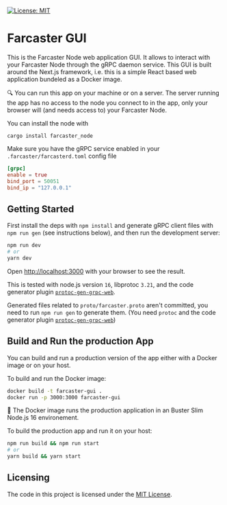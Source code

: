 [![License: MIT](https://img.shields.io/badge/License-MIT-yellow.svg)](https://opensource.org/licenses/MIT)

# Farcaster GUI

This is the Farcaster Node web application GUI. It allows to interact with your Farcaster Node through the gRPC daemon service. This GUI is built around the Next.js framework, i.e. this is a simple React based web application bundeled as a Docker image.

:mag: You can run this app on your machine or on a server. The server running the app has no access to the node you connect to in the app, only your browser will (and needs access to) your Farcaster Node.

You can install the node with

```
cargo install farcaster_node
```

Make sure you have the gRPC service enabled in your `.farcaster/farcasterd.toml` config file

```toml
[grpc]
enable = true
bind_port = 50051
bind_ip = "127.0.0.1"
```

## Getting Started

First install the deps with `npm install` and generate gRPC client files with `npm run gen` (see instructions below), and then run the development server:

```bash
npm run dev
# or
yarn dev
```

Open [http://localhost:3000](http://localhost:3000) with your browser to see the result.

This is tested with node.js version `16`, libprotoc `3.21`, and the code generator plugin [`protoc-gen-grpc-web`](https://github.com/grpc/grpc-web#code-generator-plugin).

Generated files related to `proto/farcaster.proto` aren't committed, you need to run `npm run gen` to generate them. (You need `protoc` and the code generator plugin [`protoc-gen-grpc-web`](https://github.com/grpc/grpc-web#code-generator-plugin))

## Build and Run the production App

You can build and run a production version of the app either with a Docker image or on your host.

To build and run the Docker image:

```bash
docker build -t farcaster-gui .
docker run -p 3000:3000 farcaster-gui
```

:whale2: The Docker image runs the production application in an Buster Slim Node.js 16 environement.

To build the production app and run it on your host:

```bash
npm run build && npm run start
# or
yarn build && yarn start
```

## Licensing

The code in this project is licensed under the [MIT License](LICENSE).
